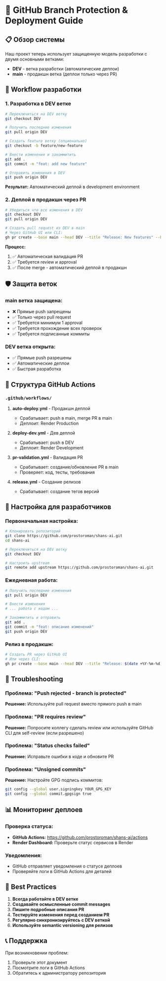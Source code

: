 # 🚀 GitHub Branch Protection & Deployment Guide

## 📋 Обзор системы

Наш проект теперь использует защищенную модель разработки с двумя основными ветками:

- **DEV** - ветка разработки (автоматические деплои)
- **main** - продакшн ветка (деплои только через PR)

## 🔄 Workflow разработки

### 1. Разработка в DEV ветке
```bash
# Переключиться на DEV ветку
git checkout DEV

# Получить последние изменения
git pull origin DEV

# Создать feature ветку (опционально)
git checkout -b feature/new-feature

# Внести изменения и закоммитить
git add .
git commit -m "feat: add new feature"

# Отправить изменения в DEV
git push origin DEV
```

**Результат:** Автоматический деплой в development environment

### 2. Деплой в продакшн через PR

```bash
# Убедиться что все изменения в DEV
git checkout DEV
git pull origin DEV

# Создать pull request из DEV в main
# Через GitHub UI или CLI:
gh pr create --base main --head DEV --title "Release: New features" --body "Описание изменений"
```

**Процесс:**
1. ✅ Автоматическая валидация PR
2. ✅ Требуется review и approval
3. ✅ После merge - автоматический деплой в продакшн

## 🛡️ Защита веток

### main ветка защищена:
- ❌ Прямые push запрещены
- ✅ Только через pull request
- ✅ Требуется минимум 1 approval
- ✅ Требуется прохождение всех проверок
- ✅ Требуется подписанные коммиты

### DEV ветка открыта:
- ✅ Прямые push разрешены
- ✅ Автоматические деплои
- ✅ Быстрая разработка

## 📁 Структура GitHub Actions

### `.github/workflows/`

1. **auto-deploy.yml** - Продакшн деплой
   - Срабатывает: push в main, merge PR в main
   - Деплоит: Render Production

2. **deploy-dev.yml** - Дев деплой  
   - Срабатывает: push в DEV
   - Деплоит: Render Development

3. **pr-validation.yml** - Валидация PR
   - Срабатывает: создание/обновление PR в main
   - Проверяет: код, тесты, требования

4. **release.yml** - Создание релизов
   - Срабатывает: создание тегов версий

## 🔧 Настройка для разработчиков

### Первоначальная настройка:
```bash
# Клонировать репозиторий
git clone https://github.com/prostoroman/shans-ai.git
cd shans-ai

# Переключиться на DEV ветку
git checkout DEV

# Настроить upstream
git remote add upstream https://github.com/prostoroman/shans-ai.git
```

### Ежедневная работа:
```bash
# Получить последние изменения
git pull origin DEV

# Внести изменения
# ... работа с кодом ...

# Закоммитить и отправить
git add .
git commit -m "feat: описание изменений"
git push origin DEV
```

### Релиз в продакшн:
```bash
# Создать PR через GitHub UI
# Или через CLI:
gh pr create --base main --head DEV --title "Release: $(date +%Y-%m-%d)" --body "Production release"
```

## 🚨 Troubleshooting

### Проблема: "Push rejected - branch is protected"
**Решение:** Используйте pull request вместо прямого push в main

### Проблема: "PR requires review"
**Решение:** Попросите коллегу сделать review или используйте GitHub CLI для self-review (если разрешено)

### Проблема: "Status checks failed"
**Решение:** Исправьте ошибки в коде и обновите PR

### Проблема: "Unsigned commits"
**Решение:** Настройте GPG подпись коммитов:
```bash
git config --global user.signingkey YOUR_GPG_KEY
git config --global commit.gpgsign true
```

## 📊 Мониторинг деплоев

### Проверка статуса:
- **GitHub Actions:** https://github.com/prostoroman/shans-ai/actions
- **Render Dashboard:** Проверьте статус сервисов в Render

### Уведомления:
- GitHub отправляет уведомления о статусе деплоев
- Проверяйте логи в GitHub Actions для деталей

## 🎯 Best Practices

1. **Всегда работайте в DEV ветке**
2. **Создавайте осмысленные commit messages**
3. **Пишите подробные описания PR**
4. **Тестируйте изменения перед созданием PR**
5. **Регулярно синхронизируйтесь с DEV веткой**
6. **Используйте semantic versioning для релизов**

## 📞 Поддержка

При возникновении проблем:
1. Проверьте этот документ
2. Посмотрите логи в GitHub Actions
3. Обратитесь к администратору репозитория
